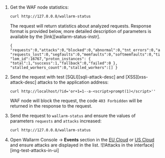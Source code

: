 1. Get the WAF node statistics:

    ```bash
    curl http://127.0.0.8/wallarm-status
    ```

    The request will return statistics about analyzed requests. Response format is provided below, more detailed description of parameters is available by the [link][wallarm-status-instr].
    ```
    { "requests":0,"attacks":0,"blocked":0,"abnormal":0,"tnt_errors":0,"api_errors":0,
    "requests_lost":0,"segfaults":0,"memfaults":0,"softmemfaults":0,"time_detect":0,"db_id":46,
    "lom_id":16767,"proton_instances": { "total":1,"success":1,"fallback":0,"failed":0 },
    "stalled_workers_count":0,"stalled_workers":[] }
    ```
2. Send the request with test [SQLI][sqli-attack-desc] and [XSS][xss-attack-desc] attacks to the application address:

    ```
    curl http://localhost/?id='or+1=1--a-<script>prompt(1)</script>''
    ```

    WAF node will block the request, the code `403 Forbidden` will be returned in the response to the request.
3. Send the request to `wallarm-status` and ensure the values of parameters `requests` and `attacks` increased:

    ```bash
    curl http://127.0.0.8/wallarm-status
    ```
4. Open Wallarm Console → **Events** section in the [EU Cloud](https://my.wallarm.com/search) or [US Cloud](https://us1.my.wallarm.com/search) and ensure attacks are displayed in the list.
    ![!Attacks in the interface][img-test-attacks-in-ui]

